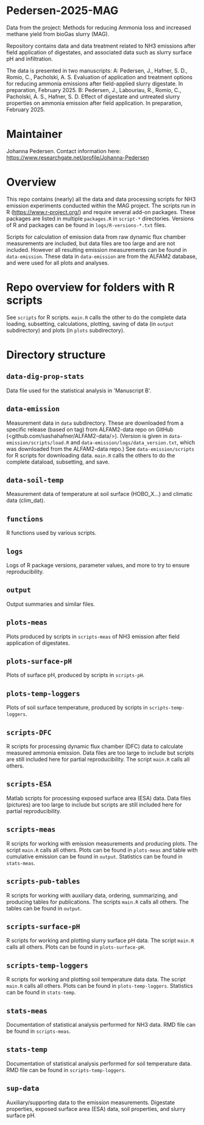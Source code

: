 # Pedersen-2025-MAG
Data from the project: Methods for reducing Ammonia loss and increased methane yield from bioGas slurry (MAG). 

Repository contains data and data treatment related to NH3 emissions after field application of digestates, and associated data such as slurry surface pH and infiltration. 

The data is presented in two manuscripts: 
A: Pedersen, J., Hafner, S. D., Romio, C., Pacholski, A. S. Evaluation of application and treatment options for reducing ammonia emissions after field-applied slurry digestate. In preparation, February 2025.
B: Pedersen, J., Labouriau, R., Romio, C., Pacholski, A. S., Hafner, S. D. Effect of digestate and untreated slurry properties on ammonia emission after field application. In preparation, February 2025. 

# Maintainer
Johanna Pedersen. Contact information here: https://www.researchgate.net/profile/Johanna-Pedersen 

# Overview
This repo contains (nearly) all the data and data processing scripts for NH3 emission experiments conducted within the MAG project. 
The scripts run in R (<https://www.r-project.org/>) and require several add-on packages.
These packages are listed in multiple `packages.R` in `script-*` directories.
Versions of R and packages can be found in `logs/R-versions-*.txt` files.

Scripts for calculation of emission data from raw dynamic flux chamber measurements are included, but data files are too large and are not included. 
However all resulting emission measurements can be found in `data-emission`.
These data in `data-emission` are from the ALFAM2 database, and were used for all plots and analyses.

# Repo overview for folders with R scripts
See `scripts` for R scripts. 
`main.R` calls the other to do the complete data loading, subsetting, calculations, plotting, saving of data (in `output` subdirectory) and plots (in `plots` subdirectory). 

# Directory structure
## `data-dig-prop-stats`
Data file used for the statistical analysis in 'Manuscript B'. 

## `data-emission`
Measurement data in `data` subdirectory.
These are downloaded from a specific release (based on tag) from ALFAM2-data repo on GitHub (<github.com/sashahafner/ALFAM2-data/>).
(Version is given in `data-emission/scripts/load.R` and `data-emission/logs/data_version.txt`, which was downloaded from the ALFAM2-data repo.)
See `data-emission/scripts` for R scripts for downloading data.
`main.R` calls the others to do the complete dataload, subsetting, and save.

## `data-soil-temp`
Measurement data of temperature at soil surface (HOBO_X...) and climatic data (clim_dat). 

## `functions`
R functions used by various scripts. 

## `logs`
Logs of R package versions, parameter values, and more to try to ensure reproducibility.

## `output`
Output summaries and similar files.

## `plots-meas`
Plots produced by scripts in `scripts-meas` of NH3 emission after field application of digestates. 

## `plots-surface-pH`
Plots of surface pH, produced by scripts in `scripts-pH`.

## `plots-temp-loggers`
Plots of soil surface temperature, produced by scripts in `scripts-temp-loggers`. 

## `scripts-DFC`
R scripts for processing dynamic flux chamber (DFC) data to calculate measured ammonia emission. 
Data files are too large to include but scripts are still included here for partial reproducibility.
The script `main.R` calls all others. 

## `scripts-ESA`
Matlab scripts for processing exposed surface area (ESA) data. 
Data files (pictures) are too large to include but scripts are still included here for partial reproducibility. 

## `scripts-meas`
R scripts for working with emission measurements and producing plots.
The script `main.R` calls all others.
Plots can be found in `plots-meas` and table with cumulative emission can be found in `output`. 
Statistics can be found in `stats-meas`.

## `scripts-pub-tables`
R scripts for working with auxiliary data, ordering, summarizing, and producing tables for publications. 
The scripts `main.R` calls all others. 
The tables can be found in `output`.

## `scripts-surface-pH`
R scripts for working and plotting slurry surface pH data. 
The script `main.R` calls all others. 
Plots can be found in `plots-surface-pH`.

## `scripts-temp-loggers`
R scripts for working and plotting soil temperature data data. 
The script `main.R` calls all others. 
Plots can be found in `plots-temp-loggers`.
Statistics can be found in `stats-temp`.

## `stats-meas`
Documentation of statistical analysis performed for NH3 data. 
RMD file can be found in `scripts-meas`.

## `stats-temp`
Documentation of statistical analysis performed for soil temperature data. 
RMD file can be found in `scripts-temp-loggers`.

## `sup-data`
Auxiliary/supporting data to the emission measurements. 
Digestate properties, exposed surface area (ESA) data, soil properties, and slurry surface pH. 
